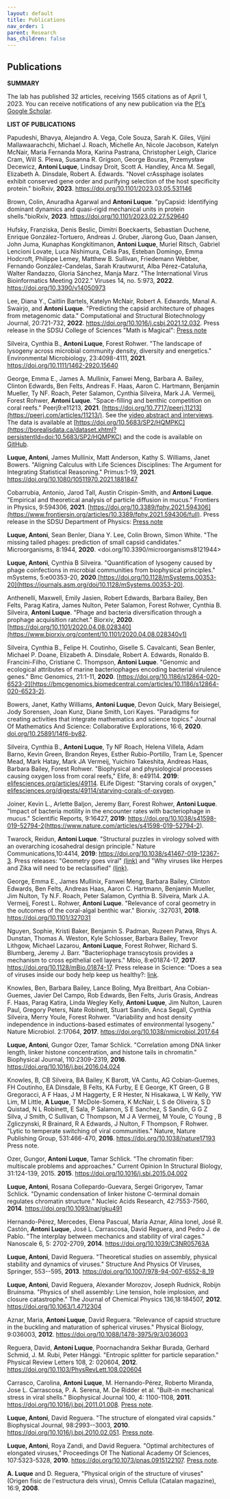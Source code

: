 ```yaml
---
layout: default
title: Publications
nav_order: 1
parent: Research 
has_children: false
---
```


## Publications 

**SUMMARY**

The lab has published 32 articles, receiving 1565 citations as of April 1, 2023. You can receive notifications of any new publication via the [PI's Google Scholar](https://scholar.google.com/citations?user=ytvnI68AAAAJ&hl=en). 

**LIST OF PUBLICATIONS**

Papudeshi, Bhavya, Alejandro A. Vega, Cole Souza, Sarah K. Giles, Vijini Mallawaarachchi, Michael J. Roach, Michelle An, Nicole Jacobson, Katelyn McNair, Maria Fernanda Mora, Karina Pastrana, Christopher Leigh, Clarice Cram, Will S. Plewa, Susanna R. Grigson, George Bouras, Przemysław Decewicz, **Antoni Luque**, Lindsay Droit, Scott A. Handley, Anca M. Segall, Elizabeth A. Dinsdale,  Robert A. Edwards. "Novel crAssphage isolates exhibit conserved gene order and purifying selection of the host specificity protein." bioRxiv, **2023**. <https://doi.org/10.1101/2023.03.05.531146>


Brown, Colin, Anuradha Agarwal and **Antoni Luque**. "pyCapsid: Identifying dominant dynamics and quasi-rigid mechanical units in protein shells."bioRxiv, **2023**. <https://doi.org/10.1101/2023.02.27.529640>


Hufsky, Franziska, Denis Beslic, Dimitri Boeckaerts, Sebastian Duchene, Enrique González-Tortuero, Andreas J. Gruber, Jiarong Guo, Daan Jansen, John Juma, Kunaphas Kongkitimanon, **Antoni Luque**, Muriel Ritsch, Gabriel Lencioni Lovate, Luca Nishimura, Celia Pas, Esteban Domingo, Emma Hodcroft, Philippe Lemey, Matthew B. Sullivan, Friedemann Webber, Fernando González-Candelas, Sarah Krautwurst, Alba Pérez-Cataluña, Walter Randazzo, Gloria Sánchez, Manja Marz. "The International Virus Bioinformatics Meeting 2022." Viruses 14, no. 5:973, **2022**. <https://doi.org/10.3390/v14050973>


Lee, Diana Y., Caitlin Bartels, Katelyn McNair, Robert A. Edwards, Manal A. Swairjo, and **Antoni Luque**. "Predicting the capsid architecture of phages from metagenomic data." Computational and Structural Biotechnology Journal, 20:721-732, **2022**. <https://doi.org/10.1016/j.csbj.2021.12.032>. Press release in the SDSU College of Sciences "Math is Magical": [Press note](https://sciences.sdsu.edu/math-is-magical/)

Silveira, Cynthia B., **Antoni Luque**, Forest Rohwer. "The landscape of lysogeny across microbial community density, diversity and energetics." Environmental Microbiology, 23:4098-4111, **2021**. <https://doi.org/10.1111/1462-2920.15640>

George, Emma E., James A. Mullinix, Fanwei Meng, Barbara A. Bailey, Clinton Edwards, Ben Felts, Andreas F. Haas, Aaron C. Hartmann, Benjamin Mueller, Ty NF. Roach, Peter Salamon, Cynthia Silveira, Mark J.A. Vermeij, Forest Rohwer, **Antoni Luque**. "Space-filling and benthic competition on coral reefs." Peerj9:e11213, **2021**. [https://doi.org/10.7717/peerj.11213](https://peerj.com/articles/11213/). See the [video abstract and interviews](https://www.youtube.com/watch?v=4l7FS9vBplo&ab_channel=PeerJ). The data is available at [https://doi.org/10.5683/SP2/HQMPKC](https://borealisdata.ca/dataset.xhtml?persistentId=doi:10.5683/SP2/HQMPKC) and the code is available on [GitHub](https://github.com/luquelab/George_Mullinix_etal_2021). 

**Luque, Antoni**, James Mullinix, Matt Anderson, Kathy S. Williams, Janet Bowers. "Aligning Calculus with Life Sciences Disciplines: The Argument for Integrating Statistical Reasoning." Primus:1-19, **2021**. <https://doi.org/10.1080/10511970.2021.1881847>

Cobarrubia, Antonio, Jarod Tall, Austin Crispin-Smith, and **Antoni Luque**. "Empirical and theoretical analysis of particle diffusion in mucus." Frontiers in Physics, 9:594306, **2021**. [https://doi.org/10.3389/fphy.2021.594306](https://www.frontiersin.org/articles/10.3389/fphy.2021.594306/full). Press release in the SDSU Department of Physics: [Press note](https://physics.sdsu.edu/alumni-publish-capstone-project-findings-on-particle-flow-in-mucus/)

​**Luque, Antoni**, Sean Benler, Diana Y. Lee, Colin Brown, Simon White. "The missing tailed phages: prediction of small capsid candidates." Microorganisms, 8:1944, **2020**. <doi.org/10.3390/microorganisms8121944>

**Luque, Antoni**, Cynthia B Silveira. "Quantification of lysogeny caused by phage coinfections in microbial communities from biophysical principles." mSystems, 5:e00353-20, **2020**.​  [https://doi.org/10.1128/mSystems.00353-20](https://journals.asm.org/doi/10.1128/mSystems.00353-20).

Anthenelli, Maxwell, Emily Jasien, Robert Edwards, Barbara Bailey, Ben Felts, Parag Katira, James Nulton, Peter Salamon, Forest Rohwer, Cynthia B. Silveira, **Antoni Luque**. "Phage and bacteria diversification through a prophage acquisition ratchet." Biorxiv, **2020**. [https://doi.org/10.1101/2020.04.08.028340](https://www.biorxiv.org/content/10.1101/2020.04.08.028340v1)

Silveira, Cynthia B., Felipe H. Coutinho, Giselle S. Cavalcanti, Sean Benler, Michael P. Doane, Elizabeth A. Dinsdale, Robert A. Edwards, Ronaldo B. Francini-Filho, Cristiane C. Thompson, **Antoni Luque**. "Genomic and ecological attributes of marine bacteriophages encoding bacterial virulence genes." Bmc Genomics, 21:1-11, **2020**. [https://doi.org/10.1186/s12864-020-6523-2](https://bmcgenomics.biomedcentral.com/articles/10.1186/s12864-020-6523-2).

Bowers, Janet, Kathy Williams, **Antoni Luque**, Devon Quick, Mary Beisiegel, Jody Sorensen, Joan Kunz, Diane Smith, Lori Kayes. "Paradigms for creating activities that integrate mathematics and science topics." Journal Of Mathematics And Science: Collaborative Explorations, 16:6, **2020**. [doi.org/10.25891/14f6-by82](https://scholarscompass.vcu.edu/jmsce_vamsc/vol16/iss1/6/).

Silveira, Cynthia B., **Antoni Luque**, Ty NF Roach, Helena Villela, Adam Barno, Kevin Green, Brandon Reyes, Esther Rubio-Portillo, Tram Le, Spencer Mead, Mark Hatay, Mark JA Vermeij, Yuichiro Takeshita, Andreas Haas, Barbara Bailey, Forest Rohwer. "Biophysical and physiological processes causing oxygen loss from coral reefs," Elife, 8: e49114. **2019**: [elifesciences.org/articles/49114](https://elifesciences.org/articles/49114). ELife Digest: "Starving corals of oxygen," [elifesciences.org/digests/49114/starving-corals-of-oxygen](https://elifesciences.org/digests/49114/starving-corals-of-oxygen).

Joiner, Kevin L., Arlette Baljon, Jeremy Barr, Forest Rohwer, **Antoni Luque**. "Impact of bacteria motility in the encounter rates with bacteriophage in mucus." Scientific Reports, 9:16427, **2019**: <https://doi.org/10.1038/s41598-019-52794-2>(https://www.nature.com/articles/s41598-019-52794-2).

Twarock, Reidun, **Antoni Luque**. "Structural puzzles in virology solved with an overarching icosahedral design principle." Nature Communications,10:4414, **2019**: https://doi.org/10.1038/s41467-019-12367-3. Press releases: "Geometry goes viral" [(link)](https://www.york.ac.uk/news-and-events/news/2019/research/geometry-viral-researchers-solve-virus-puzzle/) and "Why viruses like Herpes and Zika will need to be reclassified" [(link)](https://www.eurekalert.org/news-releases/647224). 

George, Emma E., James Mullinix, Fanwei Meng, Barbara Bailey, Clinton Edwards, Ben Felts, Andreas Haas, Aaron C. Hartmann, Benjamin Mueller, Jim Nulton, Ty N.F. Roach, Peter Salamon, Cynthia B. Silveira, Mark J.A. Vermeij, Forest L. Rohwer, **Antoni Luque**. "Relevance of coral geometry in the outcomes of the coral-algal benthic war." Biorxiv, :327031, **2018**. <https://doi.org/10.1101/327031>

Nguyen, Sophie, Kristi Baker, Benjamin S. Padman, Ruzeen Patwa, Rhys A. Dunstan, Thomas A. Weston, Kyle Schlosser, Barbara Bailey, Trevor Lithgow, Michael Lazarou, **Antoni Luque**, Forest Rohwer, Richard S. Blumberg, Jeremy J. Barr. "Bacteriophage transcytosis provides a mechanism to cross epithelial cell layers." Mbio, 8:e01874-17, **2017**. <https://doi.org/10.1128/mBio.01874-17>. Press release in Science: "Does a sea of viruses inside our body help keep us healthy?: [link](https://www.science.org/content/article/does-sea-viruses-inside-our-body-help-keep-us-healthy). 

Knowles, Ben, Barbara Bailey, Lance Boling, Mya Breitbart, Ana Cobian-Guemes, Javier Del Campo, Rob Edwards, Ben Felts, Juris Grasis, Andreas F. Haas, Parag Katira, Linda Wegley Kelly, **Antoni Luque**, Jim Nulton, Lauren Paul, Gregory Peters, Nate Robinett, Stuart Sandin, Anca Segall, Cynthia Silveira, Merry Youle, Forest Rohwer. "Variability and host density independence in inductions-based estimates of environmental lysogeny." Nature Microbiol. 2:17064, **2017**. <https://doi.org/10.1038/nmicrobiol.2017.64>

**Luque, Antoni**, Gungor Ozer, Tamar Schlick. "Correlation among DNA linker length, linker histone concentration, and histone tails in chromatin." Biophysical Journal, 110:2309-2319, **2016**. <https://doi.org/10.1016/j.bpj.2016.04.024>

Knowles, B, CB Silveira, BA Bailey, K Barott, VA Cantu, AG Cobian-Guemes, FH Coutinho, EA Dinsdale, B Felts, KA Furby, E E George, KT Green, G B Gregoracci, A F Haas, J M Haggerty, E R Hester, N Hisakawa, L W Kelly, YW Lim, M Little, **A Luque**, T McDole-Somera, K McNair, L S de Oliveira, S D Quistad, N L Robinett, E Sala, P Salamon, S E Sanchez, S Sandin, G G Z Silva, J Smith, C Sullivan, C Thompson, M J A Vermeij, M Youle, C Young , B Zgliczynski, R Brainard, R A Edwards, J Nulton, F Thompson, F Rohwer. "Lytic to temperate switching of viral communities." Nature, Nature Publishing Group, 531:466-470, **2016**. <https://doi.org/10.1038/nature17193> Press note.

Ozer, Gungor, **Antoni Luque**, Tamar Schlick. "The chromatin fiber: multiscale problems and approaches." Current Opinion In Structural Biology, 31:124-139, 2015. **2015**. <https://doi.org/10.1016/j.sbi.2015.04.002>

**Luque, Antoni**, Rosana Collepardo-Guevara, Sergei Grigoryev, Tamar Schlick. "Dynamic condensation of linker histone C-terminal domain regulates chromatin structure." Nucleic Acids Research, 42:7553-7560, **2014**. <https://doi.org/10.1093/nar/gku491>

Hernando-Pérez, Mercedes, Elena Pascual, María Aznar, Alina Ionel, José R. Castón, **Antoni Luque**, José L. Carrascosa, David Reguera, and Pedro J. de Pablo. "The interplay between mechanics and stability of viral cages." Nanoscale 6, 5: 2702-2709, **2014**.  <https://doi.org/10.1039/C3NR05763A>

**Luque, Antoni**, David Reguera. "Theoretical studies on assembly, physical stability and dynamics of viruses." Structure And Physics Of Viruses, Springer, 553--595, **2013**. <https://doi.org/10.1007/978-94-007-6552-8_19> 

**Luque, Antoni**, David Reguera, Alexander Morozov, Joseph Rudnick, Robijn Bruinsma. "Physics of shell assembly: Line tension, hole implosion, and closure catastrophe." The Journal of Chemical Physics 136,18:184507, **2012**. <https://doi.org/10.1063/1.4712304>

Aznar, Maria, **Antoni Luque**, David Reguera. "Relevance of capsid structure in the buckling and maturation of spherical viruses." Physical Biology, 9:036003, **2012**. <https://doi.org/10.1088/1478-3975/9/3/036003>

Reguera, David, **Antoni Luque**, Poornachandra Sekhar Burada, Gerhard Schmid, J. M. Rubi, Peter Hänggi. "Entropic splitter for particle separation." Physical Review Letters 108, 2: 020604, **2012**. <https://doi.org/10.1103/PhysRevLett.108.020604>

Carrasco, Carolina, **Antoni Luque**, M. Hernando-Pérez, Roberto Miranda, Jose L. Carrascosa, P. A. Serena, M. De Ridder et al. "Built-in mechanical stress in viral shells." Biophysical Journal 100, 4: 1100-1108, **2011**. <https://doi.org/10.1016/j.bpj.2011.01.008>. [Press note](https://www.eismd.eu/).

**Luque, Antoni**, David Reguera. "The structure of elongated viral capsids." Biophysical Journal, 98:2993--3003, **2010**. <https://doi.org/10.1016/j.bpj.2010.02.051>. [Press note](http://www.ub.edu/web/ub/en/menu_eines/noticies/2010/06/34.html).

**Luque, Antoni**, Roya Zandi, and David Reguera. "Optimal architectures of elongated viruses," Proceedings Of The National Academy Of Sciences, 107:5323-5328, **2010**. https://doi.org/10.1073/pnas.0915122107. [Press note](https://web.ub.edu/en/web/actualitat/w/a-physical-model-describes-the-structures-of-viral-capsids-1).

**A. Luque** and D. Reguera, "Physical origin of the structure of viruses" (Origen fisic de l'estructura dels virus), Omnis Cellula (Catalan magazine), 16:9, **2008**. 
